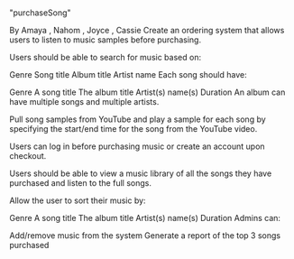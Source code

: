 # 
"purchaseSong" 

By
Amaya , Nahom , Joyce , Cassie
Create an ordering system that allows users to listen to music samples before purchasing.

Users should be able to search for music based on:

Genre
Song title
Album title
Artist name
Each song should have:

Genre
A song title
The album title
Artist(s) name(s)
Duration
An album can have multiple songs and multiple artists.

Pull song samples from YouTube and play a sample for each song by specifying the start/end time for the song from the YouTube video.

Users can log in before purchasing music or create an account upon checkout.

Users should be able to view a music library of all the songs they have purchased and listen to the full songs.

Allow the user to sort their music by:

Genre
A song title
The album title
Artist(s) name(s)
Duration
Admins can:

Add/remove music from the system
Generate a report of the top 3 songs purchased
 